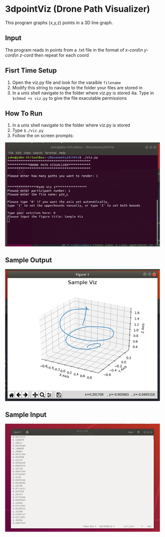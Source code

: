 # 3dpointViz (Drone Path Visualizer)
This program graphs (x,y,z) points in a 3D line graph.

## Input
The program reads in points from a .txt file in the format of _x-cord\n y-cord\n z-cord_ then repeat for each coord

## Fisrt Time Setup
1. Open the viz.py file and look for the varaible `filename`
2. Modify this string to naviage to the folder your files are stored in
4. In a unix shell navigate to the folder where viz.py is stored
  4a. Type in `$chmod +x viz.py` to give the file exacutable permissions 

## How To Run
1. In a unix shell navigate to the folder where viz.py is stored
2. Type `$./viz.py`
3. Follow the on screen prompts:

![alt text](https://github.com/JakeC007/3dpointViz/blob/master/Images/Sample_UNIX_Shell.png "What The UNIX Shell Looks Like")

## Sample Output 
![alt text](https://github.com/JakeC007/3dpointViz/blob/master/Images/Sample_Output.png "Sample Output")

## Sample Input

![alt text](https://github.com/JakeC007/3dpointViz/blob/master/Images/Sample_Input.png "Sample Input")
